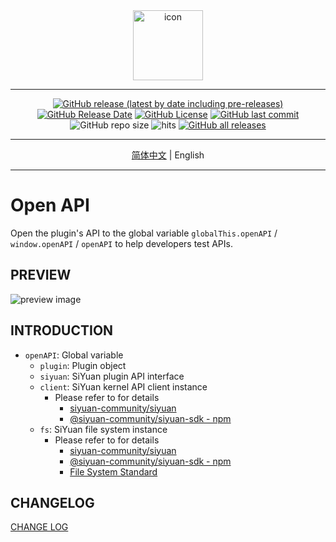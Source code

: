 <div align="center">
<img alt="icon" src="./icon.png" style="width: 8em; height: 8em;">

---

[![GitHub release (latest by date including pre-releases)](https://img.shields.io/github/v/release/Zuoqiu-Yingyi/siyuan-plugin-open-api?include_prereleases&style=flat-square)](https://github.com/Zuoqiu-Yingyi/siyuan-plugin-open-api/releases/latest)
[![GitHub Release Date](https://img.shields.io/github/release-date/Zuoqiu-Yingyi/siyuan-plugin-open-api?style=flat-square)](https://github.com/Zuoqiu-Yingyi/siyuan-plugin-open-api/releases/latest)
[![GitHub License](https://img.shields.io/github/license/Zuoqiu-Yingyi/siyuan-plugin-open-api?style=flat-square)](https://github.com/Zuoqiu-Yingyi/siyuan-plugin-open-api/blob/main/LICENSE)
[![GitHub last commit](https://img.shields.io/github/last-commit/Zuoqiu-Yingyi/siyuan-plugin-open-api?style=flat-square)](https://github.com/Zuoqiu-Yingyi/siyuan-plugin-open-api/commits/main)
![GitHub repo size](https://img.shields.io/github/repo-size/Zuoqiu-Yingyi/siyuan-plugin-open-api?style=flat-square)
![hits](https://hits.b3log.org/Zuoqiu-Yingyi/siyuan-plugin-open-api.svg)
[![GitHub all releases](https://img.shields.io/github/downloads/Zuoqiu-Yingyi/siyuan-plugin-open-api/total?style=flat-square)](https://github.com/Zuoqiu-Yingyi/siyuan-plugin-open-api/releases)

---

[简体中文](./README_zh_CN.md) \| English

---

</div>

# Open API

Open the plugin's API to the global variable `globalThis.openAPI` / `window.openAPI` / `openAPI` to help developers test APIs.

## PREVIEW

![preview image](./preview.png)

## INTRODUCTION

- `openAPI`: Global variable
  - `plugin`: Plugin object
  - `siyuan`: SiYuan plugin API interface
  - `client`: SiYuan kernel API client instance
    - Please refer to for details
      - [siyuan-community/siyuan](https://github.com/siyuan-community/siyuan)
      - [@siyuan-community/siyuan-sdk - npm](https://www.npmjs.com/package/@siyuan-community/siyuan-sdk)
  - `fs`: SiYuan file system instance
    - Please refer to for details
      - [siyuan-community/siyuan](https://github.com/siyuan-community/siyuan)
      - [@siyuan-community/siyuan-sdk - npm](https://www.npmjs.com/package/@siyuan-community/siyuan-sdk)
      - [File System Standard](https://fs.spec.whatwg.org/)

## CHANGELOG

[CHANGE LOG](https://github.com/Zuoqiu-Yingyi/siyuan-plugin-open-api/blob/main/CHANGELOG.md)
